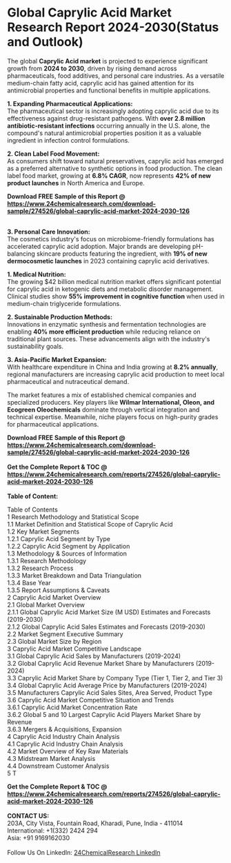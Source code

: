 <h1>Global Caprylic Acid Market Research Report 2024-2030(Status and Outlook)</h1><p>The global <strong>Caprylic Acid market</strong> is projected to experience significant growth from <strong>2024 to 2030</strong>, driven by rising demand across pharmaceuticals, food additives, and personal care industries. As a versatile medium-chain fatty acid, caprylic acid has gained attention for its antimicrobial properties and functional benefits in multiple applications.</p><p><strong>1. Expanding Pharmaceutical Applications:</strong><br>
The pharmaceutical sector is increasingly adopting caprylic acid due to its effectiveness against drug-resistant pathogens. With <strong>over 2.8 million antibiotic-resistant infections</strong> occurring annually in the U.S. alone, the compound's natural antimicrobial properties position it as a valuable ingredient in infection control formulations.</p><p><strong>2. Clean Label Food Movement:</strong><br>
As consumers shift toward natural preservatives, caprylic acid has emerged as a preferred alternative to synthetic options in food production. The clean label food market, growing at <strong>6.8% CAGR</strong>, now represents <strong>42% of new product launches</strong> in North America and Europe.</p><div><b>Download FREE Sample of this Report @ 
            <a href="https://www.24chemicalresearch.com/download-sample/274526/global-caprylic-acid-market-2024-2030-126">
            https://www.24chemicalresearch.com/download-sample/274526/global-caprylic-acid-market-2024-2030-126</a></b></div><br><p><strong>3. Personal Care Innovation:</strong><br>
The cosmetics industry's focus on microbiome-friendly formulations has accelerated caprylic acid adoption. Major brands are developing pH-balancing skincare products featuring the ingredient, with <strong>19% of new dermocosmetic launches</strong> in 2023 containing caprylic acid derivatives.</p><p><strong>1. Medical Nutrition:</strong><br>
The growing $42 billion medical nutrition market offers significant potential for caprylic acid in ketogenic diets and metabolic disorder management. Clinical studies show <strong>55% improvement in cognitive function</strong> when used in medium-chain triglyceride formulations.</p><p><strong>2. Sustainable Production Methods:</strong><br>
Innovations in enzymatic synthesis and fermentation technologies are enabling <strong>40% more efficient production</strong> while reducing reliance on traditional plant sources. These advancements align with the industry's sustainability goals.</p><p><strong>3. Asia-Pacific Market Expansion:</strong><br>
With healthcare expenditure in China and India growing at <strong>8.2% annually</strong>, regional manufacturers are increasing caprylic acid production to meet local pharmaceutical and nutraceutical demand.</p><p>The market features a mix of established chemical companies and specialized producers. Key players like <strong>Wilmar International, Oleon, and Ecogreen Oleochemicals</strong> dominate through vertical integration and technical expertise. Meanwhile, niche players focus on high-purity grades for pharmaceutical applications.</p><div><b>Download FREE Sample of this Report @ 
            <a href="https://www.24chemicalresearch.com/download-sample/274526/global-caprylic-acid-market-2024-2030-126">
            https://www.24chemicalresearch.com/download-sample/274526/global-caprylic-acid-market-2024-2030-126</a></b></div><br><div><b>Get the Complete Report & TOC @ 
            <a href="https://www.24chemicalresearch.com/reports/274526/global-caprylic-acid-market-2024-2030-126">
            https://www.24chemicalresearch.com/reports/274526/global-caprylic-acid-market-2024-2030-126</a></b></div><br>
            <b>Table of Content:</b><p>Table of Contents<br />
1 Research Methodology and Statistical Scope<br />
1.1 Market Definition and Statistical Scope of Caprylic Acid<br />
1.2 Key Market Segments<br />
1.2.1 Caprylic Acid Segment by Type<br />
1.2.2 Caprylic Acid Segment by Application<br />
1.3 Methodology & Sources of Information<br />
1.3.1 Research Methodology<br />
1.3.2 Research Process<br />
1.3.3 Market Breakdown and Data Triangulation<br />
1.3.4 Base Year<br />
1.3.5 Report Assumptions & Caveats<br />
2 Caprylic Acid Market Overview<br />
2.1 Global Market Overview<br />
2.1.1 Global Caprylic Acid Market Size (M USD) Estimates and Forecasts (2019-2030)<br />
2.1.2 Global Caprylic Acid Sales Estimates and Forecasts (2019-2030)<br />
2.2 Market Segment Executive Summary<br />
2.3 Global Market Size by Region<br />
3 Caprylic Acid Market Competitive Landscape<br />
3.1 Global Caprylic Acid Sales by Manufacturers (2019-2024)<br />
3.2 Global Caprylic Acid Revenue Market Share by Manufacturers (2019-2024)<br />
3.3 Caprylic Acid Market Share by Company Type (Tier 1, Tier 2, and Tier 3)<br />
3.4 Global Caprylic Acid Average Price by Manufacturers (2019-2024)<br />
3.5 Manufacturers Caprylic Acid Sales Sites, Area Served, Product Type<br />
3.6 Caprylic Acid Market Competitive Situation and Trends<br />
3.6.1 Caprylic Acid Market Concentration Rate<br />
3.6.2 Global 5 and 10 Largest Caprylic Acid Players Market Share by Revenue<br />
3.6.3 Mergers & Acquisitions, Expansion<br />
4 Caprylic Acid Industry Chain Analysis<br />
4.1 Caprylic Acid Industry Chain Analysis<br />
4.2 Market Overview of Key Raw Materials<br />
4.3 Midstream Market Analysis<br />
4.4 Downstream Customer Analysis<br />
5 T</p><div><b>Get the Complete Report & TOC @ 
            <a href="https://www.24chemicalresearch.com/reports/274526/global-caprylic-acid-market-2024-2030-126">
            https://www.24chemicalresearch.com/reports/274526/global-caprylic-acid-market-2024-2030-126</a></b></div><br><b>CONTACT US:</b><br>
            203A, City Vista, Fountain Road, Kharadi, Pune, India - 411014<br>
            International: +1(332) 2424 294<br>
            Asia: +91 9169162030 <br><br>
            Follow Us On LinkedIn: <a href="https://www.linkedin.com/company/24chemicalresearch/">24ChemicalResearch LinkedIn</a>